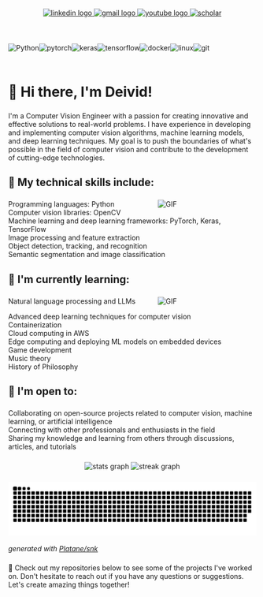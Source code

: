 <br clear="both">

<div align="center">
  <a href="https://www.linkedin.com/in/deivid-botina-13ba33214/" target="_blank">
    <img src="https://img.shields.io/static/v1?message=LinkedIn&logo=linkedin&label=&color=0077B5&logoColor=white&labelColor=&style=for-the-badge" height="35" alt="linkedin logo"  />
  </a>
  <a href="mailto:deivid.johan.botina.monsalve@gmail.com" target="_blank">
    <img src="https://img.shields.io/static/v1?message=GMAIL&logo=gmail&label=&color=D14836&logoColor=white&labelColor=&style=for-the-badge" height="35" alt="gmail logo"  />
  </a>
  <a href="https://www.youtube.com/channel/UCKA5FaaDNOdlmkVxmeMMJvw" target="_blank">
    <img src="https://img.shields.io/static/v1?message=Youtube&logo=youtube&label=&color=FF0000&logoColor=white&labelColor=&style=for-the-badge" height="35" alt="youtube logo"  />
  </a>
  <a href="https://scholar.google.es/citations?hl=en&user=yluMQiAAAAAJ" target="_blank">
    <img src="https://img.shields.io/static/v1?message=Scholar&label=&color=4285F4&logoColor=white&labelColor=&style=for-the-badge" height="35" alt="scholar"  />
  </a>
</div>

###

<br clear="both">

<a href="https://www.python.org" target="_blank"><img align="left" alt="Python" height ="42px" src="https://raw.githubusercontent.com/rahul-jha98/github_readme_icons/main/language_and_tools/square/python/python.svg"></a>
<a href="https://pytorch.org/" target="_blank"> <img align="left" src="https://raw.githubusercontent.com/rahul-jha98/github_readme_icons/main/language_and_tools/square/pytorch/pytorch.svg" alt="pytorch" height="42px"/> </a> 
<a href="https://keras.io/" target="_blank"> <img align="left" src="https://upload.wikimedia.org/wikipedia/commons/a/ae/Keras_logo.svg" alt="keras" height="42px"/> </a> 
<a href="https://www.tensorflow.org" target="_blank"> <img align="left" src="https://raw.githubusercontent.com/rahul-jha98/github_readme_icons/main/language_and_tools/square/tensorflow/tensorflow.svg" alt="tensorflow" height="42px"/> </a> 
<a href="https://www.docker.com" target="_blank"> <img src="https://github.com/bwks/vendor-icons-svg/blob/master/docker-logo.svg" align="left" alt="docker" height='42px'/> </a>
<a href="https://www.linux.org" target="_blank"> <img src="https://github.com/bwks/vendor-icons-svg/blob/master/linux.svg" align="left" alt="linux" height='42px'/> </a>
<a href="https://git-scm.com/" target="_blank"> <img src="https://raw.githubusercontent.com/rahul-jha98/github_readme_icons/main/language_and_tools/square/git-scm/git-scm.svg" align="left" alt="git" height='42px'/> </a>

###

<br clear="both">

<h1 align="left">👋 Hi there, I'm Deivid!</h1>

###

I'm a Computer Vision Engineer with a passion for creating innovative and effective solutions to real-world problems. I have experience in developing and implementing computer vision algorithms, machine learning models, and deep learning techniques. My goal is to push the boundaries of what's possible in the field of computer vision and contribute to the development of cutting-edge technologies.

###


<h2 align="left">🔧 My technical skills include:</h2>

###


<img align="right" alt="GIF" src="https://user-images.githubusercontent.com/74038190/212749695-a6817c5a-a794-462b-afca-1b5ce7dd5e63.gif" width="200px"/>

<p align="left">Programming languages: Python<br>Computer vision libraries: OpenCV<br>Machine learning and deep learning frameworks: PyTorch, Keras,  TensorFlow<br>Image processing and feature extraction<br>Object detection, tracking, and recognition<br>Semantic segmentation and image classification</p>

###


<h2 align="left">🌱 I'm currently learning:</h2>

###

<img align="right" alt="GIF" src="https://user-images.githubusercontent.com/74038190/212284145-bf2c01a8-c448-4f1a-b911-996024c84606.gif" width="200px"/>

<p align="left">Natural language processing and LLMs<br><p align="left">Advanced deep learning techniques for computer vision<br>Containerization<br>Cloud computing in AWS<br>Edge computing and deploying ML models on embedded devices<br>Game development<br>Music theory<br>History of Philosophy</p>

###


<h2 align="left">🤝 I'm open to:</h2>

###

<p align="left">Collaborating on open-source projects related to computer vision, machine learning, or artificial intelligence<br>Connecting with other professionals and enthusiasts in the field<br>Sharing my knowledge and learning from others through discussions, articles, and tutorials</p>

###

<div align="center">
  <img src="https://github-readme-stats.vercel.app/api?username=deividbotina-alv&hide_title=false&hide_rank=false&show_icons=true&include_all_commits=true&count_private=true&disable_animations=false&theme=algolia&locale=en&hide_border=false" height="200" alt="stats graph"  />
  <img src="https://streak-stats.demolab.com?user=deividbotina-alv&locale=en&mode=daily&theme=algolia&hide_border=false&border_radius=5" height="200" alt="streak graph"  />
</div>

###

<picture>
  <source media="(prefers-color-scheme: dark)" srcset="https://raw.githubusercontent.com/platane/platane/output/github-contribution-grid-snake-dark.svg">
  <source media="(prefers-color-scheme: light)" srcset="https://raw.githubusercontent.com/platane/platane/output/github-contribution-grid-snake.svg">
  <img alt="github contribution grid snake animation" src="https://raw.githubusercontent.com/platane/platane/output/github-contribution-grid-snake.svg">
</picture>

_generated with [Platane/snk](https://github.com/Platane/snk)_

###

<p align="left">💼 Check out my repositories below to see some of the projects I've worked on. Don't hesitate to reach out if you have any questions or suggestions. Let's create amazing things together!</p>

###
